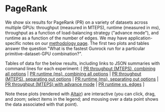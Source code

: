 # PageRank

We show six results for PageRank (PR) on a variety of datasets across multiple GPUs: throughput (measured in MTEPS), runtime (measured in ms), throughput as a function of load-balancing strategy ("advance mode"), and runtime as a function of the number of edges. We may have application-specific notes on our [methodology page](/gunrock/methodology). The first two plots and tables answer the question "What is the fastest Gunrock run for a particular primitive-dataset-GPU combination?".

Tables of data for the below results, including links to JSON summaries with command lines for each experiment: [
  [PR throughput (MTEPS), combining all options](analysis/gunrock_primitives_pr_mteps_best_table.md) |
  [PR runtime (ms), combining all options](analysis/gunrock_primitives_pr_avg_process_time_best_table.md) |
  [PR throughput (MTEPS), separating out options](analysis/gunrock_primitives_pr_mteps_table.md) |
  [PR runtime (ms), separating out options](analysis/gunrock_primitives_pr_avg_process_time_table.md) |
  [PR throughput (MTEPS) with advance mode](analysis/gunrock_primitives_pr_advance_mode_table.md) |
  [PR runtime vs. edges](analysis/gunrock_primitives_pr_edges_table.md)
]

Note these plots (rendered with [Altair](https://altair-viz.github.io/)) are interactive (you can click, drag, and zoom; select items in the legend; and mousing over a data point shows the data associated with that point).

<script type="text/javascript">
  var spec_gunrock_primitives_pr_mteps_best = "https://raw.githubusercontent.com/gunrock/io/master/plots/gunrock_primitives_pr_mteps_best.json";
  vegaEmbed('#vis_gunrock_primitives_pr_mteps_best', spec_gunrock_primitives_pr_mteps_best).then(function(result) {
    // Access the Vega view instance (https://vega.github.io/vega/docs/api/view/) as result.view
  }).catch(console.error);

  var spec_gunrock_primitives_pr_avg_process_time_best = "https://raw.githubusercontent.com/gunrock/io/master/plots/gunrock_primitives_pr_avg_process_time_best.json";
  vegaEmbed('#vis_gunrock_primitives_pr_avg_process_time_best', spec_gunrock_primitives_pr_avg_process_time_best).then(function(result) {
    // Access the Vega view instance (https://vega.github.io/vega/docs/api/view/) as result.view
  }).catch(console.error);

  var spec_gunrock_primitives_pr_mteps = "https://raw.githubusercontent.com/gunrock/io/master/plots/gunrock_primitives_pr_mteps.json";
  vegaEmbed('#vis_gunrock_primitives_pr_mteps', spec_gunrock_primitives_pr_mteps).then(function(result) {
    // Access the Vega view instance (https://vega.github.io/vega/docs/api/view/) as result.view
  }).catch(console.error);

  var spec_gunrock_primitives_pr_avg_process_time = "https://raw.githubusercontent.com/gunrock/io/master/plots/gunrock_primitives_pr_avg_process_time.json";
  vegaEmbed('#vis_gunrock_primitives_pr_avg_process_time', spec_gunrock_primitives_pr_avg_process_time).then(function(result) {
    // Access the Vega view instance (https://vega.github.io/vega/docs/api/view/) as result.view
  }).catch(console.error);

  var spec_gunrock_primitives_pr_advance_mode = "https://raw.githubusercontent.com/gunrock/io/master/plots/gunrock_primitives_pr_advance_mode.json";
  vegaEmbed('#vis_gunrock_primitives_pr_advance_mode', spec_gunrock_primitives_pr_advance_mode).then(function(result) {
    // Access the Vega view instance (https://vega.github.io/vega/docs/api/view/) as result.view
  }).catch(console.error);

  var spec_gunrock_primitives_pr_edges = "https://raw.githubusercontent.com/gunrock/io/master/plots/gunrock_primitives_pr_edges.json";
  vegaEmbed('#vis_gunrock_primitives_pr_edges', spec_gunrock_primitives_pr_edges).then(function(result) {
    // Access the Vega view instance (https://vega.github.io/vega/docs/api/view/) as result.view
  }).catch(console.error);
</script>

<div id="vis_gunrock_primitives_pr_mteps_best"></div>
<div id="vis_gunrock_primitives_pr_avg_process_time_best"></div>
<div id="vis_gunrock_primitives_pr_mteps"></div>
<div id="vis_gunrock_primitives_pr_avg_process_time"></div>
<div id="vis_gunrock_primitives_pr_advance_mode"></div>
<div id="vis_gunrock_primitives_pr_edges"></div>
